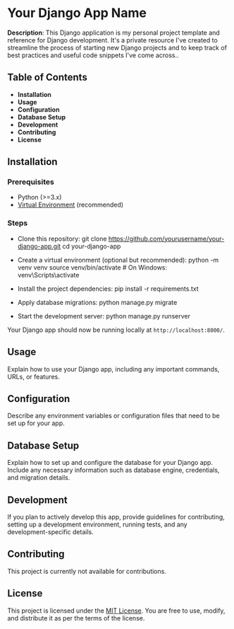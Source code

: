 # Your Django App Name

**Description**: This Django application is my personal project template and reference for Django development. It's a private resource I've created to streamline the process of starting new Django projects and to keep track of best practices and useful code snippets I've come across..

## Table of Contents

- **Installation**
- **Usage**
- **Configuration**
- **Database Setup**
- **Development**
- **Contributing**
- **License**

## Installation

### Prerequisites
- Python (>=3.x)
- [Virtual Environment](https://docs.python.org/3/library/venv.html) (recommended)

### Steps
- Clone this repository:
git clone https://github.com/yourusername/your-django-app.git
cd your-django-app

- Create a virtual environment (optional but recommended):
python -m venv venv
source venv/bin/activate # On Windows: venv\Scripts\activate

- Install the project dependencies:
pip install -r requirements.txt

- Apply database migrations:
python manage.py migrate

- Start the development server:
python manage.py runserver

Your Django app should now be running locally at `http://localhost:8000/`.

## Usage

Explain how to use your Django app, including any important commands, URLs, or features.

## Configuration

Describe any environment variables or configuration files that need to be set up for your app.

## Database Setup

Explain how to set up and configure the database for your Django app. Include any necessary information such as database engine, credentials, and migration details.

## Development

If you plan to actively develop this app, provide guidelines for contributing, setting up a development environment, running tests, and any development-specific details.

## Contributing

This project is currently not available for contributions.

## License

This project is licensed under the [MIT License](LICENSE.md). You are free to use, modify, and distribute it as per the terms of the license.
